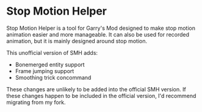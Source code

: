 Stop Motion Helper
==================
Stop Motion Helper is a tool for Garry's Mod designed to make stop motion animation easier and more manageable.
It can also be used for recorded animation, but it is mainly designed around stop motion.

This unofficial version of SMH adds:
- Bonemerged entity support
- Frame jumping support
- Smoothing trick concommand

These changes are unlikely to be added into the official SMH version. If these changes happen to be included in the official version, I'd recommend migrating from my fork.
